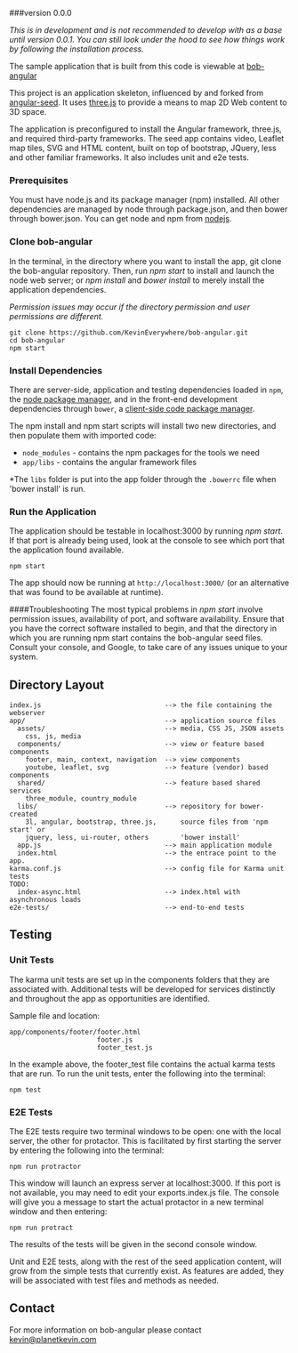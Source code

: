 ###version 0.0.0

*This is in development and is not recommended to develop with as a base until version 0.0.1. You can still look under the hood to see how things work by following the installation process.*

The sample application that is built from this code is viewable at 
[bob-angular](http://bob-angular.herokuapp.com/)

This project is an application skeleton, influenced by and forked from [angular-seed](https://github.com/angular/angular-seed). It uses [three.js](http://threejs.org/) to provide a means to map 2D Web content to 3D space. 

The application is preconfigured to install the Angular framework, three.js, and required third-party frameworks. The seed app contains video, Leaflet map tiles, SVG and HTML content, built on top of bootstrap, JQuery, less and other familiar frameworks. It also includes unit and e2e tests.

### Prerequisites

You must have node.js and its package manager (npm) installed. All other dependencies
are managed by node through package.json, and then bower through bower.json. You can 
get node and npm from [nodejs](http://nodejs.org/).

### Clone bob-angular

In the terminal, in the directory where you want to install the app, git clone the 
bob-angular repository. Then, run *npm start* to install and launch the node 
web server; or *npm install* and *bower install* to merely install the application
dependencies. 

*Permission issues may occur if the directory permission and user permissions are different.*

```
git clone https://github.com/KevinEverywhere/bob-angular.git
cd bob-angular
npm start 
```

### Install Dependencies

There are server-side, application and testing dependencies loaded in  `npm`, 
the [node package manager][npm], and in the front-end development dependencies
through `bower`, a [client-side code package manager][bower].

The npm install and npm start scripts will install two new directories, 
and then populate them with imported code:

* `node_modules` - contains the npm packages for the tools we need
* `app/libs` - contains the angular framework files

*The `libs` folder is put into the app folder  through the `.bowerrc` file when 
'bower install' is run.

### Run the Application

The application should be testable in localhost:3000 by running _npm start_. If that port is already being used, look at the console to see which port that the application found available.

```
npm start
```

The app should now be running at <code>http://localhost:3000/</code> (or an alternative that was found to be available at runtime).

####Troubleshooting
The most typical problems in _npm start_ involve permission issues, availability of port, and software availability. Ensure that you have the correct software installed to begin, and that the directory in which you are running npm start contains the bob-angular seed files. Consult your console, and Google, to take care of any issues unique to your system.

## Directory Layout

```
index.js                               --> the file containing the webserver
app/                                   --> application source files
  assets/                              --> media, CSS JS, JSON assets
    css, js, media
  components/                          --> view or feature based components
    footer, main, context, navigation  --> view components
    youtube, leaflet, svg              --> feature (vendor) based components
  shared/                              --> feature based shared services
    three_module, country_module        
  libs/                                --> repository for bower-created 
    3l, angular, bootstrap, three.js,      source files from 'npm start' or  
    jquery, less, ui-router, others        'bower install' 
  app.js                               --> main application module
  index.html                           --> the entrace point to the app.
karma.conf.js                          --> config file for Karma unit tests 
TODO:
  index-async.html                     --> index.html with asynchronous loads
e2e-tests/                             --> end-to-end tests
```

## Testing

### Unit Tests

The karma unit tests are set up in the components folders that they are associated with. Additional tests will be developed for services distinctly and throughout the app as opportunities are identified.

Sample file and location:

```
app/components/footer/footer.html
                      footer.js
                      footer_test.js
```

In the example above, the footer_test file contains the actual karma tests that are run.  To run the unit tests, enter the following into the terminal:


```
npm test
```



### E2E Tests                      

The E2E tests require two terminal windows to be open: one with the local server, the other for protactor. This is facilitated by first starting the server by entering the following into the terminal:

```
npm run protractor
```
This window will launch an express server at localhost:3000. If this port is not available, you may need to edit your exports.index.js file. The console will give you a message to start the actual protactor in a new terminal window and then entering:

```
npm run protract
```
The results of the tests will be given in the second console window.

Unit and E2E tests, along with the rest of the seed application content, will grow from the simple tests that currently exist. As features are added, they will be associated with test files and methods as needed.

## Contact

For more information on bob-angular please contact kevin@planetkevin.com

[angular]: http://angularjs.org/
[three]: http://threejs.org/
[express]: http://expressjs.com/
[git]: http://git-scm.com/
[bower]: http://bower.io
[npm]: https://www.npmjs.org/
[node]: http://nodejs.org
[less]: http://lesscss.org/
[leaflet]:http://leafletjs.com/
[protractor]: https://github.com/angular/protractor
[jasmine]: http://jasmine.github.io
[karma]: http://karma-runner.github.io
[travis]: https://travis-ci.org/


